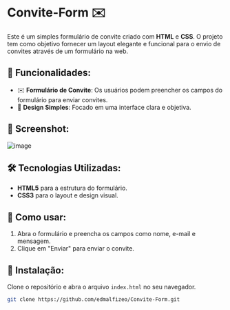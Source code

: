 # Convite-Form ✉️

Este é um simples formulário de convite criado com **HTML** e **CSS**. O projeto tem como objetivo fornecer um layout elegante e funcional para o envio de convites através de um formulário na web.

## 🌟 Funcionalidades:
- ✉️ **Formulário de Convite**: Os usuários podem preencher os campos do formulário para enviar convites.
- 🎨 **Design Simples**: Focado em uma interface clara e objetiva.

## 📸 Screenshot:
![image](https://github.com/user-attachments/assets/cd161d84-55be-47e9-9a10-242a255c4737)



## 🛠 Tecnologias Utilizadas:
- **HTML5** para a estrutura do formulário.
- **CSS3** para o layout e design visual.

## 🚀 Como usar:
1. Abra o formulário e preencha os campos como nome, e-mail e mensagem.
2. Clique em "Enviar" para enviar o convite.

## 📂 Instalação:
Clone o repositório e abra o arquivo `index.html` no seu navegador.

```bash
git clone https://github.com/edmalfizeo/Convite-Form.git
